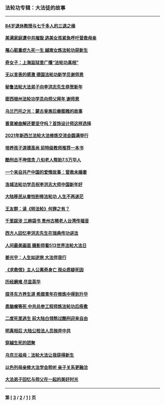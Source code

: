 ### 法轮功专辑：大法徒的故事
---
#### [84岁退休教授与七千多人的三退之缘](../../pages/nf1147481/n13796650.md?09170430) 
#### [美满家庭遭中共摧毁 逃美女孩紧急呼吁营救母亲](../../pages/nf1147481/n13792859.md?09170430) 
#### [罹心脏重症九死一生 越南女炼法轮功获新生](../../pages/nf1147481/n13732766.md?09170430) 
#### [奇女子：上海监狱里广播“法轮功真相”](../../pages/nf1147481/n13726443.md?09170430) 
#### [无以言表的感激 德国法轮功新学员谢师恩](../../pages/nf1147481/n13543790.md?09170430) 
#### [秘鲁法轮大法弟子向李洪志先生恭贺新年](../../pages/nf1147481/n13540182.md?09170430) 
#### [密西根州法轮功学员向师父拜年 谢师恩](../../pages/nf1147481/n13538183.md?09170430) 
#### [乌兰巴托之光：蒙古皇族后裔图雅的故事](../../pages/nf1147481/n13155759.md?09170430) 
#### [善意被曲解还要坚守吗？首饰设计师这样选择](../../pages/nf1147481/n13077575.md?09170430) 
#### [2021年新西兰法轮大法修炼交流会圆满举行](../../pages/nf1147481/n13033149.md?09170430) 
#### [培养孩子道德高尚 前特级教师推荐一本书](../../pages/nf1147481/n12938640.md?09170430) 
#### [酷刑击不垮信念 八旬老人帮助7.5万华人](../../pages/nf1147481/n12880712.md?09170430) 
#### [一个来自共产中国的爱情故事：营救未婚妻](../../pages/nf1147481/n12778386.md?09170430) 
#### [洛城法轮功学员祝李洪志大师中国新年好](../../pages/nf1147481/n12724685.md?09170430) 
#### [大陆移民从害怕到修法轮功 人生不再迷茫](../../pages/nf1147481/n12414325.md?09170430) 
#### [王友群：读《转法轮》何罪之有？](../../pages/nf1147481/n12408647.md?09170430) 
#### [千里跋涉 三麻袋书 贵州古稀老人台湾传福音](../../pages/nf1147481/n12198750.md?09170430) 
#### [西方人回忆李洪志先生在瑞典传功讲法](../../pages/nf1147481/n12099607.md?09170430) 
#### [人间最美画面 摄影师看513世界法轮大法日](../../pages/nf1147481/n12094118.md?09170430) 
#### [姜光宇：人生如逆旅 大法伴我行](../../pages/nf1147481/n12088664.md?09170430) 
#### [《求救信》主人公离奇身亡 观众质疑死因](../../pages/nf1147481/n11845215.md?09170430) 
#### [历经磨难 尽显英华](../../pages/nf1147481/n11723297.md?09170430) 
#### [探寻东方养生道 希腊青年在修炼中得到升华](../../pages/nf1147481/n11494502.md?09170430) 
#### [患脑瘤等死 中共总参工程师炼法轮功后痊愈](../../pages/nf1147481/n11466682.md?09170430) 
#### [二度死里逃生 前大陆白领熬过酷刑迎来自由](../../pages/nf1147481/n11368594.md?09170430) 
#### [明真相后 大陆公检法人员抛弃中共](../../pages/nf1147481/n11358618.md?09170430) 
#### [穿越生死的团聚](../../pages/nf1147481/n11258922.md?09170430) 
#### [乌克兰祖母：法轮大法让我获得新生](../../pages/nf1147481/n11269457.md?09170430) 
#### [以色列母亲修大法学会聆听 亲子关系更融洽](../../pages/nf1147481/n11268195.md?09170430) 
#### [大法弟子回忆与师父在一起的美好时光](../../pages/nf1147481/n11267759.md?09170430) 

---
#### 第 [ [3](./3.md?09170430) / [2](./2.md?09170430) / [1](./1.md?09170430) ] 页
